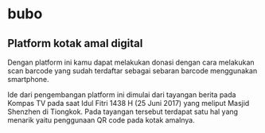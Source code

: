 # bubo
## Platform kotak amal digital

Dengan platform ini kamu dapat melakukan donasi dengan cara melakukan scan barcode yang sudah terdaftar sebagai sebaran barcode menggunakan smartphone.

Ide dari pengembangan platform ini dimulai dari tayangan berita pada Kompas TV pada saat Idul Fitri 1438 H (25 Juni 2017) yang meliput Masjid Shenzhen di Tiongkok. Pada tayangan tersebut terdapat satu hal yang menarik yaitu penggunaan QR code pada kotak amalnya.
